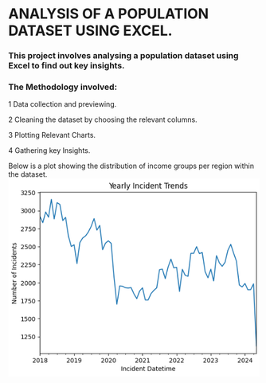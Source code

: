 # ANALYSIS OF A POPULATION DATASET USING EXCEL.

### This project involves analysing a population dataset using Excel to find out key insights. 
### The Methodology involved:

1 Data collection and previewing.

2 Cleaning the dataset by choosing the relevant columns.

3 Plotting Relevant Charts.

4 Gathering key Insights.

Below is a plot showing the distribution of income groups per region within the dataset.
![Pivot Table](Trend.PNG)

